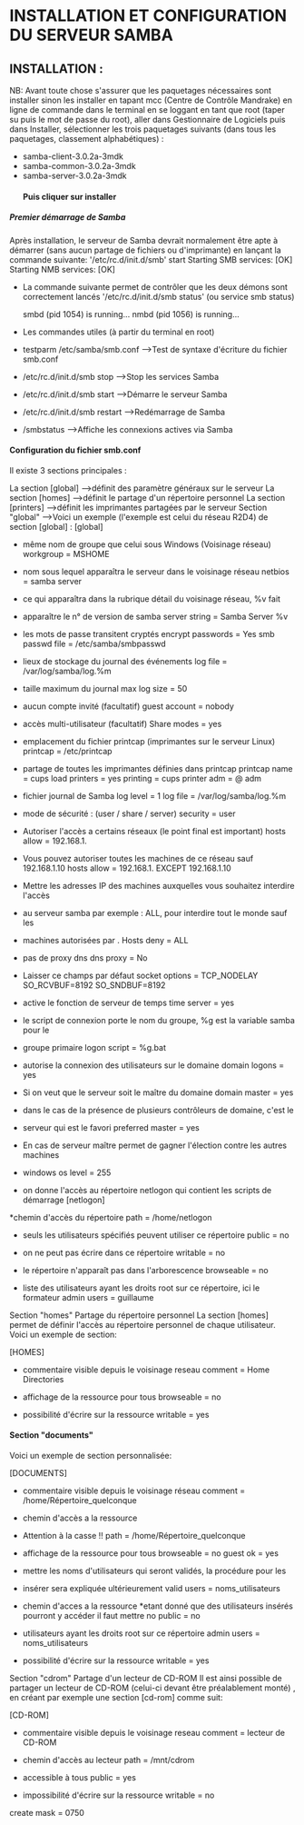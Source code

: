 # INSTALLATION ET CONFIGURATION DU SERVEUR  SAMBA

## INSTALLATION :

 NB: Avant toute chose s'assurer que les paquetages nécessaires sont installer sinon les installer en tapant mcc (Centre de Contrôle Mandrake) en ligne de commande dans le terminal en se loggant en tant que root (taper su puis le mot de passe du root), aller dans Gestionnaire de Logiciels puis dans Installer, sélectionner les trois paquetages suivants (dans tous les paquetages, classement alphabétiques) :

 * samba-client-3.0.2a-3mdk
 * samba-common-3.0.2a-3mdk
 * samba-server-3.0.2a-3mdk  
   #### Puis cliquer sur installer

  ##### Premier démarrage de Samba
Après installation, le serveur de Samba devrait normalement être apte à démarrer (sans aucun partage de fichiers ou d'imprimante) en lançant la commande suivante:
 '/etc/rc.d/init.d/smb' start
    Starting SMB services: [OK]
    Starting NMB services: [OK]  

* La commande suivante permet de contrôler que les deux démons sont correctement lancés
 '/etc/rc.d/init.d/smb status' (ou service smb status)

  smbd (pid 1054) is running...
  nmbd (pid 1056) is running...  

* Les commandes utiles
(à partir du terminal en root)

 * testparm /etc/samba/smb.conf
    -->Test de syntaxe d'écriture du fichier smb.conf
 * /etc/rc.d/init.d/smb stop
    -->Stop les services Samba
 * /etc/rc.d/init.d/smb start
    -->Démarre le serveur Samba
 * /etc/rc.d/init.d/smb restart
    -->Redémarrage de Samba
 * /smbstatus
    -->Affiche les connexions actives via Samba 

#### Configuration du fichier smb.conf 
 
 Il existe 3 sections principales :

La section [global]
 -->définit des paramètre généraux sur le serveur
La section [homes]
 -->définit le partage d'un répertoire personnel
La section [printers]
 -->définit les imprimantes partagées par le serveur
Section "global"
 -->Voici un exemple (l'exemple est celui du réseau R2D4) de section [global] :
[global]

* même nom de groupe que celui sous Windows (Voisinage réseau)
workgroup = MSHOME

* nom sous lequel apparaîtra le serveur dans le voisinage réseau
netbios = samba server

* ce qui apparaîtra dans la rubrique détail du voisinage réseau, %v fait
* apparaître le n° de version de samba
server string = Samba Server %v

* les mots de passe transitent cryptés
encrypt passwords = Yes
smb passwd file = /etc/samba/smbpasswd

* lieux de stockage du journal des événements
log file = /var/log/samba/log.%m

* taille maximum du journal
max log size = 50

* aucun compte invité (facultatif)
guest account = nobody

* accès multi-utilisateur (facultatif)
Share modes = yes

* emplacement du fichier printcap (imprimantes sur le serveur Linux)
printcap = /etc/printcap

* partage de toutes les imprimantes définies dans printcap
printcap name = cups
load printers = yes
printing = cups
printer adm = @ adm

* fichier journal de Samba
log level = 1
log file = /var/log/samba/log.%m

* mode de sécurité : (user / share / server)
security = user

* Autoriser l'accès a certains réseaux (le point final est important)
hosts allow = 192.168.1.

* Vous pouvez autoriser toutes les machines de ce réseau sauf 192.168.1.10
hosts allow = 192.168.1. EXCEPT 192.168.1.10

* Mettre les adresses IP des machines auxquelles vous souhaitez interdire l'accès
* au serveur samba par exemple : ALL, pour interdire tout le monde sauf les
* machines autorisées par <hosts allow>.
Hosts deny = ALL

* pas de proxy dns
dns proxy = No

* Laisser ce champs par défaut
socket options = TCP_NODELAY SO_RCVBUF=8192 SO_SNDBUF=8192

* active le fonction de serveur de temps
time server = yes

* le script de connexion porte le nom du groupe, %g est la variable samba pour le
* groupe primaire
logon script = %g.bat

* autorise la connexion des utilisateurs sur le domaine
domain logons = yes

* Si on veut que le serveur soit le maître du domaine
domain master = yes

* dans le cas de la présence de plusieurs contrôleurs de domaine, c'est le
* serveur qui est le favori
preferred master = yes

* En cas de serveur maître permet de gagner l'élection contre les autres machines
* windows
os level = 255
* on donne l'accès au répertoire netlogon qui contient les scripts de démarrage
[netlogon]

*chemin d'accès du répertoire
path = /home/netlogon

* seuls les utilisateurs spécifiés peuvent utiliser ce répertoire
public = no

* on ne peut pas écrire dans ce répertoire
writable = no

* le répertoire n'apparaît pas dans l'arborescence
browseable = no

* liste des utilisateurs ayant les droits root sur ce répertoire, ici le formateur
admin users = guillaume

Section "homes"
Partage du répertoire personnel
La section [homes] permet de définir l'accès au répertoire personnel de chaque utilisateur. Voici un exemple de section:

[HOMES]
* commentaire visible depuis le voisinage reseau
comment = Home Directories

* affichage de la ressource pour tous
browseable = no

* possibilité d'écrire sur la ressource
writable = yes


#### Section "documents"  

Voici un exemple de section personnalisée:

[DOCUMENTS]
* commentaire visible depuis le voisinage réseau
comment = /home/Répertoire_quelconque

* chemin d'accès a la ressource
* Attention à la casse !!
path = /home/Répertoire_quelconque

* affichage de la ressource pour tous
browseable = no
guest ok = yes

* mettre les noms d'utilisateurs qui seront validés, la procédure pour les
* insérer sera expliquée ultérieurement
valid users = noms_utilisateurs

* chemin d'acces a la ressource
*etant donné que des utilisateurs insérés pourront y accéder il faut mettre no
public = no

* utilisateurs ayant les droits root sur ce répertoire
admin users = noms_utilisateurs

* possibilité d'écrire sur la ressource
writable = yes

Section "cdrom"
Partage d'un lecteur de CD-ROM
Il est ainsi possible de partager un lecteur de CD-ROM (celui-ci devant être préalablement monté) , en créant par exemple une section [cd-rom] comme suit:

[CD-ROM]
* commentaire visible depuis le voisinage reseau
comment = lecteur de CD-ROM

* chemin d'accès au lecteur
path = /mnt/cdrom

* accessible à tous
public = yes

* impossibilité d'écrire sur la ressource
writable = no

create mask = 0750
